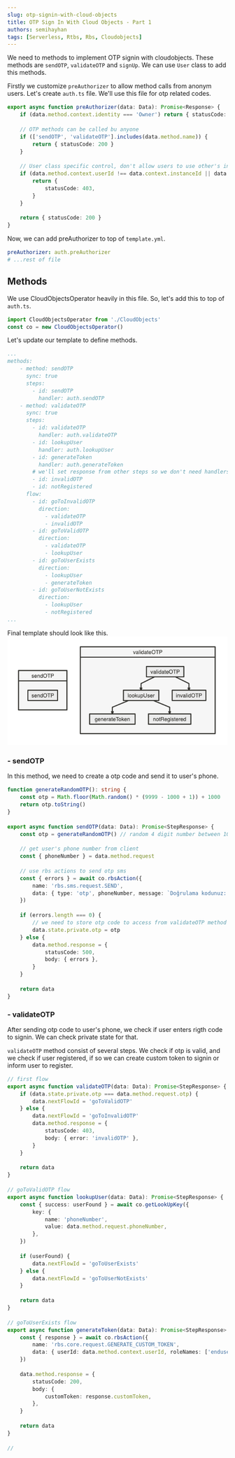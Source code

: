 ```yaml
---
slug: otp-signin-with-cloud-objects
title: OTP Sign In With Cloud Objects - Part 1
authors: semihayhan
tags: [Serverless, Rtbs, Rbs, Cloudobjects]
---
```


We need to methods to implement OTP signin with cloudobjects. These methods are `sendOTP`, `validateOTP` and `signUp`. We can use `User` class to add this methods.

Firstly we customize `preAuthorizer` to allow method calls from anonym users. Let's create `auth.ts` file. We'll use this file for otp related codes.

```ts
export async function preAuthorizer(data: Data): Promise<Response> {
    if (data.method.context.identity === 'Owner') return { statusCode: 200 }

    // OTP methods can be called bu anyone
    if (['sendOTP', 'validateOTP'].includes(data.method.name)) {
        return { statusCode: 200 }
    }

    // User class specific control, don't allow users to use other's instance ids
    if (data.method.context.userId !== data.context.instanceId || data.method.context.identity !== 'enduser') {
        return {
            statusCode: 403,
        }
    }

    return { statusCode: 200 }
}
```

Now, we can add preAuthorizer to top of `template.yml`.

```yml
preAuthorizer: auth.preAuthorizer
# ...rest of file
```

## Methods

We use CloudObjectsOperator heavily in this file. So, let's add this to top of `auth.ts`.

```ts
import CloudObjectsOperator from './CloudObjects'
const co = new CloudObjectsOperator()
```

Let's update our template to define methods.
```yml
...
methods:
    - method: sendOTP
      sync: true
      steps:
        - id: sendOTP
          handler: auth.sendOTP
    - method: validateOTP
      sync: true
      steps:
        - id: validateOTP
          handler: auth.validateOTP
        - id: lookupUser
          handler: auth.lookupUser
        - id: generateToken
          handler: auth.generateToken
        # we'll set response from other steps so we don't need handlers for this steps, just for flow
        - id: invalidOTP
        - id: notRegistered
      flow:
        - id: goToInvalidOTP
          direction:
            - validateOTP
            - invalidOTP
        - id: goToValidOTP
          direction:
            - validateOTP
            - lookupUser
        - id: goToUserExists
          direction:
            - lookupUser
            - generateToken
        - id: goToUserNotExists
          direction:
            - lookupUser
            - notRegistered
...
```

Final template should look like this.
![Final Teamplte](./assets/otp-template-1.png)

### - sendOTP

In this method, we need to create a otp code and send it to user's phone.

```ts
function generateRandomOTP(): string {
    const otp = Math.floor(Math.random() * (9999 - 1000 + 1)) + 1000
    return otp.toString()
}

export async function sendOTP(data: Data): Promise<StepResponse> {
    const otp = generateRandomOTP() // random 4 digit number between 1000-9999

    // get user's phone number from client
    const { phoneNumber } = data.method.request

    // use rbs actions to send otp sms
    const { errors } = await co.rbsAction({
        name: 'rbs.sms.request.SEND',
        data: { type: 'otp', phoneNumber, message: `Doğrulama kodunuz: ${otp}` },
    })

    if (errors.length === 0) {
        // we need to store otp code to access from validateOTP method
        data.state.private.otp = otp
    } else {
        data.method.response = {
            statusCode: 500,
            body: { errors },
        }
    }

    return data
}
```

### - validateOTP

After sending otp code to user's phone, we check if user enters rigth code to signin. We can check private state for that.

`validateOTP` method consist of several steps. We check if otp is valid, and we check if user registered, if so we can create custom token to signin or inform user to register.

```ts
// first flow
export async function validateOTP(data: Data): Promise<StepResponse> {
    if (data.state.private.otp === data.method.request.otp) {
        data.nextFlowId = 'goToValidOTP'
    } else {
        data.nextFlowId = 'goToInvalidOTP'
        data.method.response = {
            statusCode: 403,
            body: { error: 'invalidOTP' },
        }
    }

    return data
}

// goToValidOTP flow
export async function lookupUser(data: Data): Promise<StepResponse> {
    const { success: userFound } = await co.getLookUpKey({
        key: {
            name: 'phoneNumber',
            value: data.method.request.phoneNumber,
        },
    })

    if (userFound) {
        data.nextFlowId = 'goToUserExists'
    } else {
        data.nextFlowId = 'goToUserNotExists'
    }

    return data
}

// goToUserExists flow
export async function generateToken(data: Data): Promise<StepResponse> {
    const { response } = await co.rbsAction({
        name: 'rbs.core.request.GENERATE_CUSTOM_TOKEN',
        data: { userId: data.method.context.userId, roleNames: ['enduser'] },
    })

    data.method.response = {
        statusCode: 200,
        body: {
            customToken: response.customToken,
        },
    }

    return data
}

//
```
